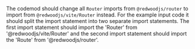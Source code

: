 The codemod should change all `Router` imports from `@redwoodjs/router` to
import from `@redwoodjs/vite/Router` instead. For the example input code it
should split the import statement into two separate import statements. The
first import statement should import the 'Router' from '@redwoodjs/vite/Router'
and the second import statement should import the 'Route' from
'@redwoodjs/router'.
